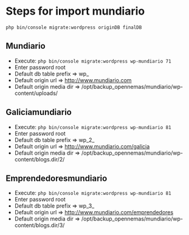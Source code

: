 # Steps for import mundiario


`php bin/console migrate:wordpress originDB finalDB`


## Mundiario
- Execute: `php bin/console migrate:wordpress wp-mundiario 71`
- Enter password root
- Default db table prefix => wp_
- Default origin url => http://www.mundiario.com
- Default origin media dir => /opt/backup_opennemas/mundiario/wp-content/uploads/



## Galiciamundiario
- Execute: `php bin/console migrate:wordpress wp-mundiario 81`
- Enter password root
- Default db table prefix => wp_2_
- Default origin url => http://www.mundiario.com/galicia
- Default origin media dir => /opt/backup_opennemas/mundiario/wp-content/blogs.dir/2/


## Emprendedoresmundiario
- Execute: `php bin/console migrate:wordpress wp-mundiario 81`
- Enter password root
- Default db table prefix => wp_3_
- Default origin url => http://www.mundiario.com/emprendedores
- Default origin media dir => /opt/backup_opennemas/mundiario/wp-content/blogs.dir/3/
